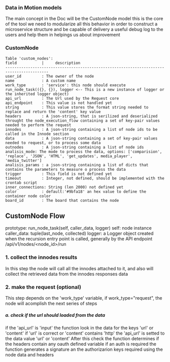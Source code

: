 ### Data in Motion models

The main concept in the Doc will be the CustomNode model
this is the core of the tool
we need to modularize all this behavior in order to construct a microservice structure
and be capable of delivery a useful debug log to the users and help them in helpings us about improvement

### CustomNode

```
Table 'custom_nodes':
field           |     description
-----------------------------------------------------------------------------------------
user_id         : The owner of the node
name            : A custom name
work_type       : 'service': this node should execute run_node_task(({}, {}), logger <-- This is a new instance of logger or the inherited logger object)
api_url         : The Url used by the Request core
api_endpoint    : This value is not handled yet
string          : This value stores the format string needed to replace and return the 'content' key value
headers         : A json-string, that is serilized and deserialized throught the node_execution_flow containing a set of key-pair values needed to perform the request
innodes         : A json-string containing a list of node ids to be called in the Innode section
data            : A json-string containing a set of key-pair values needed to request, or to process some data
outnodes        : A json-string containing a list of node ids
analisis_mode: The mode to process the data, options: ['comparision', 'replace', 'JSON', 'HTML', 'get_updates', media_player', 'media_twitter']
analisis_params : a json-string containing a list of dicts that contains the parameters to measure o process the data
trigger         : This field is not defined yet
timeout         : Integer, not defined, should be implemented with the crontab script
inner_connections: String (len 2000) not defined yet
color           : default:'#9bfa18' an hex value to define the container node color
board_id        : The board that contains the node
```

## CustomNode Flow

prototype: run_node_task(self, caller_data, logger)
self: node instance
caller_data: tuple(last_node, collected)
logger: a Logger object created when the recursion entry point is called, generally by the API endpoint /api/v1/nodes/<node_id>/run

### 1. collect the innodes results

In this step the node will call all the innodes attached to it, and also will collect the retrieved data from the innodes responses data

### 2. make the request (optional)

This step depends on the 'work_type' variable, if work_type="request", the node will acomplish the next series of steps

##### a. check if the url should loaded from the data

if the 'api_url' is 'input' the function look in the data for the keys 'url' or 'content'
if 'url' is correct or 'content' contains 'http' the 'api_url' is setted to the data value 'url' or 'content'
After this check the function determines if the headers contain any oauth defined variable
if an auth is required the function generates a signature an the authorizarion keys required using the node data and headers

